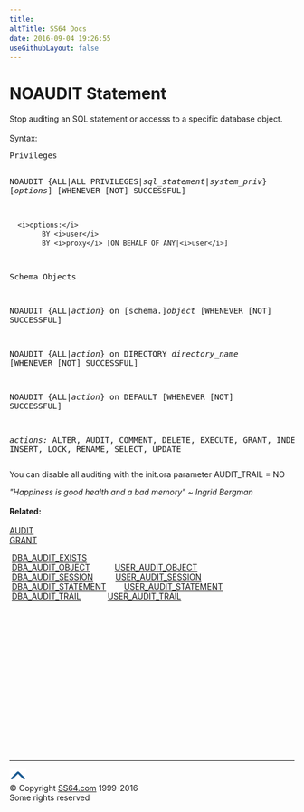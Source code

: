 ```yaml
---
title:
altTitle: SS64 Docs
date: 2016-09-04 19:26:55
useGithubLayout: false
---
```

<!-- #BeginLibraryItem "/Library/head_ora.lbi" --><!-- #EndLibraryItem --><h1>NOAUDIT Statement</h1> 
<p>Stop auditing an SQL statement or accesss to a specific database 
  object. <br>
  <br>
  Syntax:</p>
<pre>Privileges

   NOAUDIT {ALL|ALL PRIVILEGES|<i>sql_statement</i>|<i>system_priv</i>} [<i>options</i>]
      [WHENEVER [NOT] SUCCESSFUL]

      <i>options:</i>
            BY <i>user</i>
            BY <i>proxy</i> [ON BEHALF OF ANY|<i>user</i>]

Schema Objects

   NOAUDIT {ALL|<i>action</i>} on [schema.]<i>object</i>
      [WHENEVER [NOT] SUCCESSFUL]

   NOAUDIT {ALL|<i>action</i>} on DIRECTORY <i>directory_name</i>
      [WHENEVER [NOT] SUCCESSFUL]

   NOAUDIT {ALL|<i>action</i>} on DEFAULT
      [WHENEVER [NOT] SUCCESSFUL]

<i>actions:</i>
   ALTER, AUDIT, COMMENT, DELETE, EXECUTE, GRANT,
   INDEX, INSERT, LOCK, RENAME, SELECT, UPDATE</pre>
<p>You can disable all auditing with the init.ora parameter AUDIT_TRAIL = NO</p>
<p><span class="quote"><i>"Happiness is good health and a bad memory" ~ Ingrid Bergman</i></span><br>
<br>
<b>Related:</b><br>
<br>
<a href="audit.html">AUDIT</a><br>
<a href="grant.html">GRANT</a></p>
<p class="code">&nbsp;<a href="../orad/DBA_AUDIT_EXISTS.html">DBA_AUDIT_EXISTS</a> <br> 
&nbsp;<a href="../orad/DBA_AUDIT_OBJECT.html">DBA_AUDIT_OBJECT</a>&nbsp;&nbsp;&nbsp;&nbsp;&nbsp;&nbsp;&nbsp;&nbsp;&nbsp;&nbsp;&nbsp;<a href="../orad/USER_AUDIT_OBJECT.html">USER_AUDIT_OBJECT</a> <br> 
&nbsp;<a href="../orad/DBA_AUDIT_SESSION.html">DBA_AUDIT_SESSION</a>&nbsp;&nbsp;&nbsp;&nbsp;&nbsp;&nbsp;&nbsp;&nbsp;&nbsp;&nbsp;<a href="../orad/USER_AUDIT_SESSION.html">USER_AUDIT_SESSION</a> <br> 
&nbsp;<a href="../orad/DBA_AUDIT_STATEMENT.html">DBA_AUDIT_STATEMENT</a>&nbsp;&nbsp;&nbsp;&nbsp;&nbsp;&nbsp;&nbsp;&nbsp;<a href="../orad/USER_AUDIT_STATEMENT.html">USER_AUDIT_STATEMENT</a> <br> 
&nbsp;<a href="../orad/DBA_AUDIT_TRAIL.html">DBA_AUDIT_TRAIL</a>&nbsp;&nbsp;&nbsp;&nbsp;&nbsp;&nbsp;&nbsp;&nbsp;&nbsp;&nbsp;&nbsp;&nbsp;<a href="../orad/USER_AUDIT_TRAIL.html">USER_AUDIT_TRAIL</a> </p><!-- #BeginLibraryItem "/Library/foot_ora.lbi" --><p>
<!-- oracle-footer -->
<ins class="adsbygoogle" style="display:inline-block;width:300px;height:250px" data-ad-client="ca-pub-6140977852749469" data-ad-slot="4275490898"></ins>
<script>
(adsbygoogle = window.adsbygoogle || []).push({});
</script></p>
<hr>
<div id="bl" class="footer"><a href="noaudit.html#"><img src="../images/top.png" width="30" height="22" alt="Back to the Top"></a></div>
<div id="br" class="footer, tagline">© Copyright <a href="http://ss64.com/">SS64.com</a> 1999-2016<br>
Some rights reserved</div><!-- #EndLibraryItem -->

